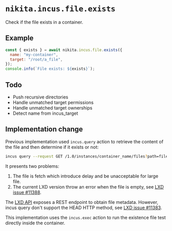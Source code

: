 # `nikita.incus.file.exists`

Check if the file exists in a container.

## Example

```js
const { exists } = await nikita.incus.file.exists({
  name: "my-container",
  target: "/root/a_file",
});
console.info(`File exists: ${exists}`);
```

## Todo

- Push recursive directories
- Handle unmatched target permissions
- Handle unmatched target ownerships
- Detect name from incus_target

## Implementation change

Previous implementation used `incus.query` action to retrieve the content of the
file and then determine if it exists or not:

```bash
incus query --request GET /1.0/instances/container_name/files?path=file_path
```

It presents two problems:

1. The file is fetch which introduce delay and be unacceptable for large file.
2. The current LXD version throw an error when the file is empty, see
   [LXD issue #11388](https://github.com/incus/incus/issues/11388).

The [LXD API](https://linuxcontainers.org/incus/docs/latest/api/#/) exposes a
REST endpoint to obtain file metadata. However, incus query don't support the
HEAD HTTP method, see [LXD issue #11383](https://github.com/incus/incus/issues/11383).

This implementation uses the `incus.exec` action to run the existence file test directly
inside the container.

